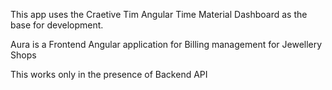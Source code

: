 This app uses the Craetive Tim Angular Time Material Dashboard as the base for development.

Aura is a Frontend Angular application for Billing management for Jewellery Shops

This works only in the presence of Backend API
